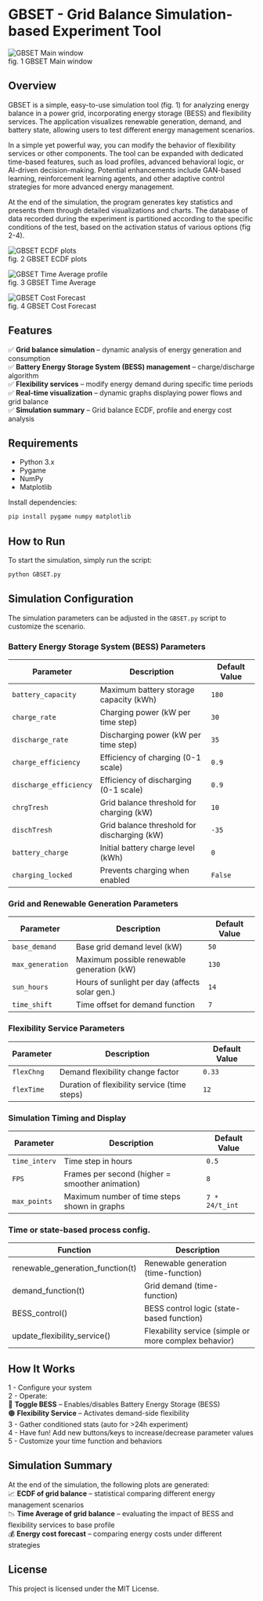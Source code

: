 # **GBSET - Grid Balance Simulation-based Experiment Tool**  

![GBSET Main window](https://github.com/user-attachments/assets/ac02e1a5-6820-40da-b0ba-da623f2193cf)  
fig. 1 GBSET Main window

## **Overview**  
GBSET is a simple, easy-to-use simulation tool (fig. 1) for analyzing energy balance in a power grid, incorporating energy storage (BESS) and flexibility services. The application visualizes renewable generation, demand, and battery state, allowing users to test different energy management scenarios.

In a simple yet powerful way, you can modify the behavior of flexibility services or other components. The tool can be expanded with dedicated time-based features, such as load profiles, advanced behavioral logic, or AI-driven decision-making. Potential enhancements include GAN-based learning, reinforcement learning agents, and other adaptive control strategies for more advanced energy management.

At the end of the simulation, the program generates key statistics and presents them through detailed visualizations and charts. The database of data recorded during the experiment is partitioned according to the specific conditions of the test, based on the activation status of various options (fig 2-4).

![GBSET ECDF plots](https://github.com/user-attachments/assets/b9181fc8-75df-4a1d-83ab-4b1a021a9737)  
fig. 2 GBSET ECDF plots


![GBSET Time Average profile](https://github.com/user-attachments/assets/23ab68a7-b8aa-4f40-86ef-4802763955be)  
fig. 3 GBSET Time Average


![GBSET Cost Forecast](https://github.com/user-attachments/assets/ebf07e4c-32ee-43c8-ac5a-9cc62aa3a65f)  
fig. 4 GBSET Cost Forecast


## **Features**  
✅ **Grid balance simulation** – dynamic analysis of energy generation and consumption  
✅ **Battery Energy Storage System (BESS) management** – charge/discharge algorithm  
✅ **Flexibility services** – modify energy demand during specific time periods  
✅ **Real-time visualization** – dynamic graphs displaying power flows and grid balance  
✅ **Simulation summary** – Grid balance ECDF, profile and energy cost analysis  

## **Requirements**  
- Python 3.x  
- Pygame  
- NumPy  
- Matplotlib  

Install dependencies:  
```sh
pip install pygame numpy matplotlib
```

## **How to Run**  
To start the simulation, simply run the script:  
```sh
python GBSET.py
```

## **Simulation Configuration**  
The simulation parameters can be adjusted in the `GBSET.py` script to customize the scenario.

### **Battery Energy Storage System (BESS) Parameters**  
| Parameter           | Description                                       | Default Value |
|---------------------|---------------------------------------------------|---------------|
| `battery_capacity`  | Maximum battery storage capacity (kWh)            | `180`         |
| `charge_rate`       | Charging power (kW per time step)                 | `30`          |
| `discharge_rate`    | Discharging power (kW per time step)              | `35`          |
| `charge_efficiency` | Efficiency of charging (0-1 scale)                | `0.9`         |
| `discharge_efficiency` | Efficiency of discharging (0-1 scale)          | `0.9`         |
| `chrgTresh`         | Grid balance threshold for charging (kW)          | `10`          |
| `dischTresh`        | Grid balance threshold for discharging (kW)       | `-35`         |
| `battery_charge`    | Initial battery charge level (kWh)                | `0`           |
| `charging_locked`   | Prevents charging when enabled                    | `False`       |

### **Grid and Renewable Generation Parameters**  
| Parameter             | Description                                     | Default Value |
|-----------------------|-------------------------------------------------|---------------|
| `base_demand`         | Base grid demand level (kW)                     | `50`          |
| `max_generation`      | Maximum possible renewable generation (kW)      | `130`         |
| `sun_hours`           | Hours of sunlight per day (affects solar gen.)  | `14`          |
| `time_shift`          | Time offset for demand function                 | `7`           |

### **Flexibility Service Parameters**  
| Parameter               | Description                                   | Default Value |
|-------------------------|-----------------------------------------------|---------------|
| `flexChng`              | Demand flexibility change factor              | `0.33`        |
| `flexTime`              | Duration of flexibility service (time steps)  | `12`          |

### **Simulation Timing and Display**  
| Parameter      | Description                                         | Default Value |
|----------------|-----------------------------------------------------|---------------|
| `time_interv`  | Time step in hours                                  | `0.5`         |
| `FPS`          | Frames per second (higher = smoother animation)     | `8`           |
| `max_points`   | Maximum number of time steps shown in graphs        | `7 * 24/t_int`|

### **Time or state-based process config.**  
| Function                         | Description                                           |
|----------------------------------|-------------------------------------------------------|
| renewable_generation_function(t) | Renewable generation (time-function)                  |
| demand_function(t)               | Grid demand (time-function)                           |
| BESS_control()                   | BESS control logic (state-based function)             |
| update_flexibility_service()     | Flexability service (simple or more complex behavior) |

## **How It Works**  
1 - Configure your system  
2 - Operate:  
  🔴 **Toggle BESS** – Enables/disables Battery Energy Storage (BESS)  
  🟠 **Flexibility Service** – Activates demand-side flexibility  
3 - Gather conditioned stats (auto for >24h experiment)  
4 - Have fun! Add new buttons/keys to increase/decrease parameter values  
5 - Customize your time function and behaviors

## **Simulation Summary**  
At the end of the simulation, the following plots are generated:  
📈 **ECDF of grid balance** – statistical comparing different energy management scenarios  
📉 **Time Average of grid balance** – evaluating the impact of BESS and flexibility services to base profile  
💰 **Energy cost forecast** – comparing energy costs under different strategies  

## **License**  
This project is licensed under the MIT License.  

